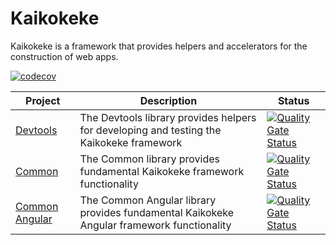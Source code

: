 # Kaikokeke

Kaikokeke is a framework that provides helpers and accelerators for the construction of web apps.

[![codecov](https://img.shields.io/codecov/c/github/kaikokeke/kaikokeke?logo=Codecov&style=flat-square)](https://codecov.io/gh/kaikokeke/kaikokeke)

| Project                                                      | Description                                                                               | Status                                                                                                                                                                                                                           |
| ------------------------------------------------------------ | ----------------------------------------------------------------------------------------- | -------------------------------------------------------------------------------------------------------------------------------------------------------------------------------------------------------------------------------- |
| [Devtools](./packages/shared/devtools/README.md)             | The Devtools library provides helpers for developing and testing the Kaikokeke framework  | [![Quality Gate Status](https://img.shields.io/sonar/quality_gate/kaikokeke:devtools?logo=SonarCloud&server=https%3A%2F%2Fsonarcloud.io&style=flat-square)](https://sonarcloud.io/dashboard?id=kaikokeke%3Adevtools)             |
| [Common](./packages/shared/common/README.md)                 | The Common library provides fundamental Kaikokeke framework functionality                 | [![Quality Gate Status](https://img.shields.io/sonar/quality_gate/kaikokeke:common?logo=SonarCloud&server=https%3A%2F%2Fsonarcloud.io&style=flat-square)](https://sonarcloud.io/dashboard?id=kaikokeke%3Acommon)                 |
| [Common Angular](./packages/shared/common-angular/README.md) | The Common Angular library provides fundamental Kaikokeke Angular framework functionality | [![Quality Gate Status](https://img.shields.io/sonar/quality_gate/kaikokeke:common-angular?logo=SonarCloud&server=https%3A%2F%2Fsonarcloud.io&style=flat-square)](https://sonarcloud.io/dashboard?id=kaikokeke%3Acommon-angular) |
